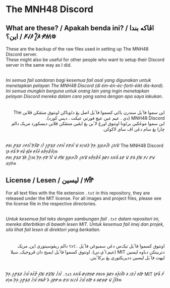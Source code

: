 # The MNH48 Discord

## What are these? / Apakah benda ini? / اڤاکه بندا اين؟ / ꥆꤶꤰ ꤷꥍꥐꤴ ꥆꥇꤵꥇ꥟

These are the backup of the raw files used in setting up The MNH48 Discord server.<br />
These might also be useful for other people who want to setup their Discord server in the same way as I did.
<br /><br />
<div lang="ms">
  <i>
    Ini semua fail sandaran bagi kesemua fail asal yang digunakan untuk menetapkan pelayan The MNH48 Discord (di ém-én-éc-forti-éikt dis-kord).<br/>
    Ini semua mungkin berguna untuk orang lain yang ingin menetapkan pelayan Discord mereka dalam cara yang sama dengan apa saya lakukan.
  </i>
</div>
<br /><br />
<div lang="ms-Arab" dir="rtl">
  اين سموا فاٴيل سندرن باݢي کسموا فاٴيل اصل يڠ دݢوناکن اونتوق منتڤکن ڤلاين The MNH48 Discord (دي . عيم عين عيچ فورتي عيکت . ديس کورد).<br/>
  اين سموا موڠکين برݢونا اونتوق اورڠ لاٴين يڠ ايڠين منتڤکن ڤلاين ديسکورد مريک دالم چارا يڠ سام دڠن اڤ ساي لاکوکن.
</div>
<br /><br />
<div lang="ms-Rjng">
  ꥆꥇꤵꥇ ꤼꥍꤸꥈꥀ ꥁꥆꥇꤾ꥓ ꤼꥐꤴꥑꤽꥐ ꤷꤱꥊ ꤰꥍꤼꥍꤸꥈꥀ ꥁꥆꥇꤾ꥓ ꥆꤼꤾ꥓ ꤿꥏ ꤴꥇꤱꥈꤵꤰꥐ ꥆꥈꥐꤳꥈꥒ ꤸꥍꤵꥍꤳꤶ꥓ꤰꥐ ꤶꥍꤾꤿꥐ The MNH48 Discord (ꤴꥇ ꥆꥉꤸ꥓ ꥆꥉꥐ ꥆꥉꤹ꥓ ꤲꥋꥑꤳꥇ ꥆꥉꤰ꥓ꤳ꥓ ꤴꥇꤼ꥓ꤰꥋꤽ꥓ꤴ꥓)꥟<br/>
  ꥆꥇꤵꥇ ꤼꥍꤸꥈꥀ ꤸꥈꥏꤰꥇꥐ ꤷꥍꥑꤱꥈꤵ ꥆꥈꥐꤳꥈꥒ ꥆꥋꤽꥏ ꤾꥊꥐ ꤿꥏ ꥆꥇꤲꥇꥐ ꤸꥍꤵꥍꤳꤶ꥓ꤰꥐ ꤶꥍꤾꤿꥐ ꤴꥇꤼ꥓ꤰꥋꤽ꥓ꤴ꥓ ꤸꥍꤽꥉꤰ ꤴꤾꤸ꥓ ꤹꤽ ꤿꥏ ꤼꤸ ꤴꥍꤲꥐ ꥆꤶ ꤼꤿ ꤾꤰꥈꤰꥐ꥟
</div>


## License / Lesen / ليسين / ꤾꥉꤼꥉꥐ

For all text files with the file extension `.txt` in this repository, they are released under the MIT license.
For all images and project files, please see the license file in the respective directories.
<br /><br />
<div lang="ms">
  <i>
    Untuk kesemua fail teks dengan sambungan fail <code>.txt</code> dalam repositori ini, mereka diterbitkan di bawah lesen MIT.
    Untuk kesemua fail imej dan projek, sila lihat fail lesen di direktori yang berkaitan.
  </i>
</div>
<br /><br />
<div lang="ms-Arab" dir="rtl">
  اونتوق کسموا فاٴيل تيک‌س دڠن سمبوڠن فاٴيل <code>.txt</code> دالم ريڤوسيتوري اين⹁ مريک دتربيتکن دباوه ليسين MIT (عيم.اٴي.تي).
  اونتوق کسموا فاٴيل ايميج دان ڤروجيک⹁ سيلا ليهت فاٴيل ليسين دديريکتوري يڠ برکاٴيتن.
</div>
<br /><br />
<div lang="ms-Rjng">
  ꥆꥈꥐꤳꥈꥒ ꤰꥍꤼꥍꤸꥈꥀ ꥁꥊꤾ꥓ ꤳꥉꤰ꥓ꤼ꥓ ꤴꥍꤲꥐ ꤼꥂꥈꥏꤲꥐ ꥁꥊꤾ꥓ <code>.txt</code> ꤴꤾꤸ꥓ ꤽꥉꤶꥋꤼꥇꤳꥋꤽꥇ ꥆꥇꤵꥇ꥟ ꤸꥍꤽꥉꤰ ꤴꥇꤳꥍꥑꤷꥇꤳ꥓ꤰꥐ ꤴꥇ ꤷꥀꥁ꥓ ꤾꥉꤼꥉꥐ MIT (ꥆꥉꤸ꥓ ꥆꥊ ꤳꥇ)꥟
  ꥆꥈꥐꤳꥈꥒ ꤰꥍꤼꥍꤸꥈꥀ ꥁꥊꤾ꥓ ꥆꥇꤸꥉꤺ꥓ ꤴꥐ ꤶꥍꤽꥋꤺꥉꥒ꥟ ꤼꥇꤾ ꤾꥇꥁꤳ꥓ ꥁꥊꤾ꥓ ꤾꥉꤼꥉꥐ ꤴꥇ ꤴꥇꤽꥉꥒꤳꥋꤽꥇ ꤿꥏ ꤷꥍꥑꤰꥊꤳꥐ꥟
</div>
